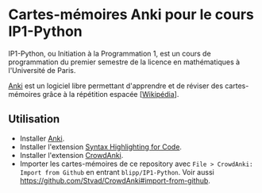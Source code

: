 # Cartes-mémoires Anki pour le cours IP1-Python

IP1-Python, ou Initiation à la Programmation 1, est un cours de programmation
du premier semestre de la licence en mathématiques à l'Université de Paris.

[Anki](https://apps.ankiweb.net/) est un logiciel libre permettant d'apprendre et de réviser des
cartes-mémoires grâce à la répétition espacée [[Wikipédia](https://fr.wikipedia.org/wiki/Anki)].

## Utilisation

- Installer [Anki](https://apps.ankiweb.net/#download).
- Installer l'extension [Syntax Highlighting for Code](https://ankiweb.net/shared/info/1463041493).
- Installer l'extension [CrowdAnki](https://ankiweb.net/shared/info/1788670778).
- Importer les cartes-mémoires de ce repository avec
  `File > CrowdAnki: Import from Github` en entrant `blipp/IP1-Python`.
  Voir aussi https://github.com/Stvad/CrowdAnki#import-from-github.
